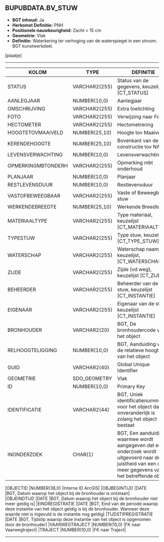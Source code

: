 ﻿## BUPUBDATA.BV_STUW


* __BGT inhoud:__ Ja
* __Herkomst Definitie:__ PNH
* __Positionele nauwkeurigheid:__ Zacht < 15 cm
* __Geometrie:__ Vlak
* __Definitie:__ Waterkering ter verhoging van de waterspiegel in een stroom. BGT kunstwerkdeel.

[plaatje]

***

|KOLOM                           	|TYPE          	|DEFINITIE|
|------                          	|----          	|-----    |
|STATUS                          	|VARCHAR2(255) 	|Status van de gegevens, keuzelijst [CT_STATUS]|
|AANLEGJAAR                      	|NUMBER(10,0)  	|Aanlegjaar|
|OMSCHRIJVING                    	|VARCHAR2(255) 	|Extra toelichting|
|FOTO                            	|VARCHAR2(255) 	|Verwijzing naar Foto|
|HECTOMETER                      	|VARCHAR2(255) 	|Hectometrering|
|HOOGTETOVMAAIVELD               	|NUMBER(25,10) 	|Hoogte tov Maaiveld|
|KERENDEHOOGTE                   	|NUMBER(25,10) 	|Bovenkant van de constructie tov NAP|
|LEVENSVERWACHTING               	|NUMBER(10,0)  	|Levensverwachting|
|OPMERKINGMBTONDERH              	|VARCHAR2(255) 	|Opmerking mbt onderhoud|
|PLANJAAR                        	|NUMBER(10,0)  	|Planjaar|
|RESTLEVENSDUUR                  	|NUMBER(10,0)  	|Restlevensduur|
|VASTOFBEWEEGBAAR                	|VARCHAR2(255) 	|Vaste of Beweegbare stuw|
|WERKENDEBREEDTE                 	|NUMBER(25,10) 	|Werkende Breedte|
|MATERIAALTYPE                   	|VARCHAR2(255)  |Type materiaal, keuzelijst [CT_MATERIAALTYPE]|
|TYPESTUW                        	|VARCHAR2(255) 	|Type stuw, keuzelijst [CT_TYPE_STUW]|
|WATERSCHAP                      	|VARCHAR2(255) 	|Waterschap naam, keuzelijst, [CT_WATERSCHAP]|
|ZIJDE                           	|VARCHAR2(255) 	|Zijde (vd weg), keuzelijst [CT_ZIJDE]|
|BEHEERDER                       	|VARCHAR2(255) 	|Beheerder van de stuw, keuzelijst [CT_INSTANTIE]|
|EIGENAAR                        	|VARCHAR2(255) 	|Eigenaar van de stuw, keuzelijst [CT_INSTANTIE]|
|BRONHOUDER                      	|VARCHAR2(20)  	|BGT, De bronhoudercode van het object|
|RELHOOGTELIGGING                	|NUMBER(10,0)  	|BGT, Aanduiding voor de relatieve hoogte van het object|
|GUID                            	|VARCHAR2(40)  	|Global Unique Identifier|
|GEOMETRIE                       	|SDO_GEOMETRY  	|Vlak|
|ID                              	|NUMBER(10,0)  	|Primary Key|
|IDENTIFICATIE			            |VARCHAR2(44)  	|BGT, Uniek identificatienummer voor het object dat onveranderlijk is zolang het object bestaat|
|INONDERZOEK                        |CHAR(1)       	|BGT, Een aanduiding waarmee wordt aangegeven dat een onderzoek wordt uitgevoerd naar de juistheid van een of meer gegevens van het betreffende object|




|OBJECTID                        	|NUMBER(38,0)  	|Interne ID ArcGIS|
|OBJBEGINTIJD                    	|DATE          	|BGT, Datum waarop het object bij de bronhouder is ontstaan|
|OBJEINDTIJD                     	|DATE          	|BGT, Datum waarop het object bij de bronhouder niet meer geldig is|
|EINDREGISTRATIE                 	|DATE          	|BGT, Eind van de periode waarop deze instantie van het object geldig is bij de bronhouder. Wanneer deze waarde niet is ingevuld is de instantie nog geldig|
|TIJDSTIPREGISTRATIE             	|DATE          	|BGT, Tijdstip waarop deze instantie van het object is opgenomen door de bronhouder|
|VAARWEGTRAJECT                  	|NUMBER(10,0)  	|FK naar Vaarwegtraject|
|TRAJECT                         	|NUMBER(10,0)  	|FK naar Traject|



***
